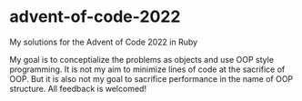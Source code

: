 # advent-of-code-2022
My solutions for the Advent of Code 2022 in Ruby

My goal is to conceptialize the problems as objects and use OOP style programming.  It is not my aim to minimize lines of code at the sacrifice of OOP.  But it is also not my goal to sacrifice performance in the name of OOP structure.  All feedback is welcomed!
